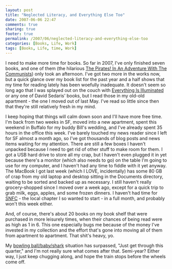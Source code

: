 ```yaml
---
layout: post
title: "Neglected Literacy, and Everything Else Too"
date: 2007-06-06 22:47
comments: true
sharing: true
footer: true
permalink: /2007/06/neglected-literacy-and-everything-else-too
categories: [Books, Life, Work]
tags: [Books, Life, time, Work]
---
```

I need to make more time for books.  So far in 2007, I've only finished seven books, and one of them (the hilarious <a href="http://www.amazon.com/Pirates-Adventure-Communists-Novel/dp/0375423974">The Pirates!  In An Adventure With The Communists</a>) only took an afternoon.  I've got two more in the works now, but a quick glance over my book list for the past year and a half shows that my time for reading lately has been woefully inadequate.  It doesn't seem so long ago that I was splayed out on the couch with <a href="http://www.amazon.com/Everything-Illuminated-Jonathan-Safran-Foer/dp/0141008253/">Everything Is Illuminated</a> or any one of David Sedaris' books, but I read those in my old-old apartment - the one I moved out of last May.  I've read so little since then that they're still relatively fresh in my mind.

I keep hoping that things will calm down soon and I'll have more free time.  I'm back from two weeks in SF, moved into a new apartment, spent this weekend in Buffalo for my buddy Bill's wedding, and I've already spent 35 hours in the office this week.  I've barely touched my news reader since I left for SF almost a month ago, so I've got thousands of blog posts and news items waiting for my attention.  There are still a few boxes I haven't unpacked because I need to get rid of other stuff to make room for them.  I got a USB hard drive to store all my crap, but I haven't even plugged it in yet because there's a monitor (which also needs to go) on the table I'm going to use for my computer, and I haven't had any time to fiddle with it yet anyway.  The MacBook I got last week (which I LOVE, incidentally) has some 80 GB of crap from my old laptop and desktop sitting in the Documents directory, waiting to be sorted and backed up as necessary.  I still haven't really grocery-shopped since I moved over a week ago, except for a quick trip to grab milk, eggs, apples, and some frozen dinners.  I haven't had time for <a href="http://www.sundaynightfilmclub.com/sub/dc//">SNFC</a> - the local chapter I so wanted to start - in a full month, and probably won't this week either.

And, of course, there's about 20 books on my book shelf that were purchased in more leisurely times, when their chances of being read were as high as 1 in 6.  This one especially bugs me because of the money I've invested in my collection and the effort that's gone into moving all of them from apartment to apartment.  That shit's heavy, yo.

My <a href="/2007/03/oof">bowling ball/baby/shark</a> situation has surpassed, "Just get through this quarter," and I'm not really sure what comes after that.  Semi-year?  Either way, I just keep chugging along, and hope the train stops before the wheels come off.
